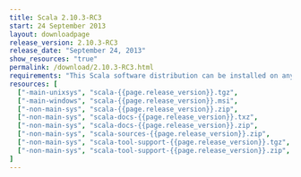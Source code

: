 ```yaml
---
title: Scala 2.10.3-RC3
start: 24 September 2013
layout: downloadpage
release_version: 2.10.3-RC3
release_date: "September 24, 2013"
show_resources: "true"
permalink: /download/2.10.3-RC3.html
requirements: "This Scala software distribution can be installed on any Unix-like or Windows system. It requires the Java runtime version 1.6 or later, which can be downloaded <a href='http://www.java.com/'>here</a>."
resources: [
  ["-main-unixsys", "scala-{{page.release_version}}.tgz",                 "/files/archive/scala-{{page.release_version}}.tgz",                           "Max OS X, Unix, Cygwin",     "20 MB"],
  ["-main-windows", "scala-{{page.release_version}}.msi",                 "/files/archive/scala-{{page.release_version}}.msi",                           "Windows (msi installer)",    "60 MB"],
  ["-non-main-sys", "scala-{{page.release_version}}.zip",                 "/files/archive/scala-{{page.release_version}}.zip",                           "Windows",                    "29 MB"],
  ["-non-main-sys", "scala-docs-{{page.release_version}}.txz",            "/files/archive/scala-docs-{{page.release_version}}.txz",                      "API docs",                   "4 MB"],
  ["-non-main-sys", "scala-docs-{{page.release_version}}.zip",            "/files/archive/scala-docs-{{page.release_version}}.zip",                      "API docs",                   "33 MB"],
  ["-non-main-sys", "scala-sources-{{page.release_version}}.zip",         "https://github.com/scala/scala/archive/v{{page.release_version}}.tar.gz",     "sources",                    ""],
  ["-non-main-sys", "scala-tool-support-{{page.release_version}}.tgz",    "/files/archive/scala-tool-support-{{page.release_version}}.tgz",              "Scala Tool Support (tgz)",   "25 KB"],
  ["-non-main-sys", "scala-tool-support-{{page.release_version}}.zip",    "/files/archive/scala-tool-support-{{page.release_version}}.zip",              "Scala Tool Support (zip)",   "46 KB"]
]
---
```


